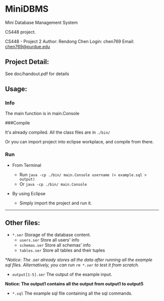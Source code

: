 MiniDBMS
========

Mini Database Management System

CS448 project.

CS448 - Project 2 
Author: Rendong Chen
Login: chen769
Email: chen769@purdue.edu


Project Detail:
---------------
See doc/handout.pdf for details


Usage:
------

### Info

The main function is in main.Console

###Compile

It's already compiled. All the class files are in `./bin/`

Or you can import project into eclipse workplace, and compile from there.

### Run

- From Terminal
    - Run `java -cp ./bin/ main.Console username (< example.sql > output)`
    - Or `java -cp ./bin/ main.Console`

- By using Eclipse
    - Simply import the project and run it.


------------
Other files:
------------

- `*.ser`
    Storage of the database content.
    - `users.ser`
    Store all users' info
    - `schemas.ser`
    Store all schemas' info
    - `tables.ser`
    Store all tables and their tuples

**Notice: The *.ser already stores all the data after running all the example sql files. Alternatively, you can run `rm *.ser` to test it from scratch.**

- `output[1-5].ser`
    The output of the example input.

**Notice: The output1 contains all the output from output1 to output5**

- `*.sql`
    The example sql file containing all the sql commands.
